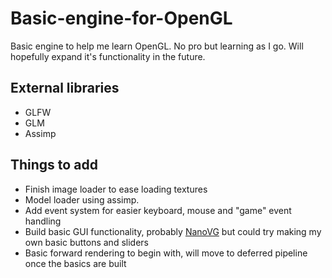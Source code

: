 # Basic-engine-for-OpenGL
Basic engine to help me learn OpenGL. No pro but learning as I go. Will hopefully expand it's functionality in the future.

## External libraries
* GLFW
* GLM
* Assimp

## Things to add
* Finish image loader to ease loading textures
* Model loader using assimp. 
* Add event system for easier keyboard, mouse and "game" event handling
* Build basic GUI functionality, probably [NanoVG](https://github.com/memononen/nanovg) but could try making my own basic buttons and sliders
* Basic forward rendering to begin with, will move to deferred pipeline once the basics are built
